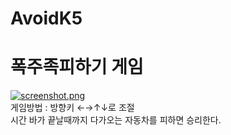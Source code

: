 # AvoidK5

# 폭주족피하기 게임
[![screenshot.png](https://i.postimg.cc/BZxrhmJf/screenshot.png)](https://postimg.cc/s1gHx9BT)  
게임방법 : 방향키 ←→↑↓로 조절  
시간 바가 끝날때까지 다가오는 자동차를 피하면 승리한다.
